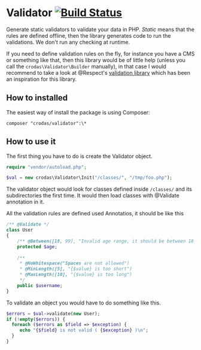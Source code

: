 Validator [![Build Status](https://travis-ci.org/crodas/Validator.png?branch=master)](https://travis-ci.org/crodas/Validator)
=========

Generate static validators to validate your data in PHP. *Static* means that the rules are defined offline, then the library generates code to run the validations. We don't run any checking at runtime.

If you need to define validation rules on the fly, for instance you have a CMS or something like that, then this library would be of little help (unless you call the `crodas\Validator\Builder` manually), in that case I would recommend to take a look at @Respect's [validation library](https://github.com/respect/Validation) which has been an inspiration for this library.

How to installed
-------------

The easiest way of install the package is using Composer:

```
composer "crodas/validator":\*

```


How to use it
-------------

The first thing you have to do is create the Validator object.

```php
require "vendor/autoload.php";

$val = new crodas\Validator\Init("/classes/", "/tmp/foo.php");
```

The validator object would look for classes defined inside `/classes/` and its subdirectories the first time. It would then load classes with @Validate annotation in it.

All the validation rules are defined used Annotatios, it should be like this

```php
/** @Validate */
class User
{
    /** @Between([18, 99], "Invalid age range, it should be between 18-99") */ 
    protected $age;
    
    /** 
     * @NoWhitespace("Spaces are not allowed")
     * @MinLength([5], "{$value} is too short") 
     * @MaxLength([10], "{$value} is too long")
     */
    public $username;
}
```

To validate an object you would have to do something like this.

```php
$errors = $val->validate(new User);
if (!empty($errors)) {
  foreach ($errors as $field => $exception) {
     echo "{$field} is not valid ( {$exception} )\n";
  }
}
```

